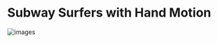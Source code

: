 # Subway Surfers with Hand Motion

![images](https://user-images.githubusercontent.com/57898986/138443836-fb18a33a-7812-49e6-8b01-0ca9f01d1606.jpg)
